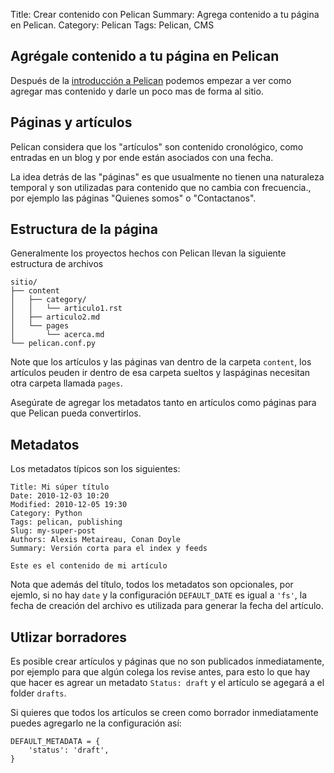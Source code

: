Title: Crear contenido con Pelican
Summary: Agrega contenido a tu página en Pelican.
Category: Pelican
Tags: Pelican, CMS

## Agrégale contenido a tu página en Pelican

Después de la [introducción a Pelican]({filename}/pelican-inicio-rapido.md) podemos empezar a ver como agregar mas contenido y darle un poco mas de forma al sitio.

## Páginas y artículos

Pelican considera que los "artículos" son contenido cronológico, como entradas en un blog y por ende están asociados con una fecha.

La idea detrás de las "páginas" es que usualmente no tienen una naturaleza temporal y son utilizadas para contenido que no cambia con frecuencia., por ejemplo las páginas "Quienes somos" o "Contactanos".

## Estructura de la página

Generalmente los proyectos hechos con Pelican llevan la siguiente estructura de archivos

```
sitio/
├── content
│   ├── category/
│   │   └── articulo1.rst
│   ├── articulo2.md
│   └── pages
│       └── acerca.md
└── pelican.conf.py
```

Note que los artículos y las páginas van dentro de la carpeta `content`, los artículos peuden ir dentro de esa carpeta sueltos y laspáginas necesitan otra carpeta llamada `pages`.

Asegúrate de agregar los metadatos tanto en artículos como páginas para que Pelican pueda convertirlos.

## Metadatos

 Los metadatos típicos son los siguientes:

 ```
Title: Mi súper título
Date: 2010-12-03 10:20
Modified: 2010-12-05 19:30
Category: Python
Tags: pelican, publishing
Slug: my-super-post
Authors: Alexis Metaireau, Conan Doyle
Summary: Versión corta para el index y feeds

Este es el contenido de mi artículo

 ```
Nota que además del título, todos los metadatos son opcionales, por ejemlo, si no hay `date` y la configuración `DEFAULT_DATE` es igual a `'fs'`, la fecha de creación del archivo es utilizada para generar la fecha del artículo.

## Utlizar borradores

Es posible crear artículos y páginas que no son publicados inmediatamente, por ejemplo para que algún colega los revise antes, para esto lo que hay que hacer es agrear un metadato `Status: draft` y el artículo se agegará a el folder `drafts`.

Si quieres que todos los artículos se creen como borrador inmediatamente puedes agregarlo ne la configuración así:

```
DEFAULT_METADATA = {
    'status': 'draft',
}
```
